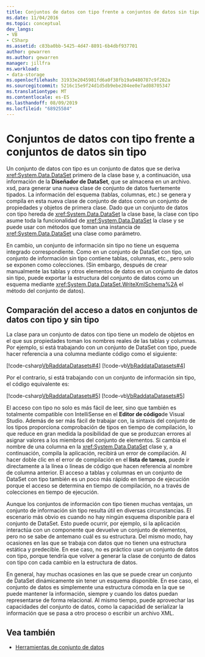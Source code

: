 ```yaml
---
title: Conjuntos de datos con tipo frente a conjuntos de datos sin tipo
ms.date: 11/04/2016
ms.topic: conceptual
dev_langs:
- VB
- CSharp
ms.assetid: c83ba0bb-5425-4d47-8891-6b4dbf937701
author: gewarren
ms.author: gewarren
manager: jillfra
ms.workload:
- data-storage
ms.openlocfilehash: 31933e2045981fd6a0f38fb19a9480787c9f282a
ms.sourcegitcommit: 5216c15e9f24d1d5db9ebe204ee0e7ad08705347
ms.translationtype: MT
ms.contentlocale: es-ES
ms.lasthandoff: 08/09/2019
ms.locfileid: "68925584"
---
```

# <a name="typed-vs-untyped-datasets"></a>Conjuntos de datos con tipo frente a conjuntos de datos sin tipo
Un conjunto de datos con tipo es un conjunto de datos que se deriva <xref:System.Data.DataSet> primero de la clase base y, a continuación, usa información de la **Diseñador de DataSet**, que se almacena en un archivo. xsd, para generar una nueva clase de conjunto de datos fuertemente tipados. La información del esquema (tablas, columnas, etc.) se genera y compila en esta nueva clase de conjunto de datos como un conjunto de propiedades y objetos de primera clase. Dado que un conjunto de datos con tipo hereda de <xref:System.Data.DataSet> la clase base, la clase con tipo asume toda la funcionalidad de <xref:System.Data.DataSet> la clase y se puede usar con métodos que toman una instancia de <xref:System.Data.DataSet> una clase como parámetro.

En cambio, un conjunto de información sin tipo no tiene un esquema integrado correspondiente. Como en un conjunto de DataSet con tipo, un conjunto de información sin tipo contiene tablas, columnas, etc., pero solo se exponen como colecciones. (Sin embargo, después de crear manualmente las tablas y otros elementos de datos en un conjunto de datos sin tipo, puede exportar la estructura del conjunto de datos como un esquema mediante <xref:System.Data.DataSet.WriteXmlSchema%2A> el método del conjunto de datos).

## <a name="contrast-data-access-in-typed-and-untyped-datasets"></a>Comparación del acceso a datos en conjuntos de datos con tipo y sin tipo
La clase para un conjunto de datos con tipo tiene un modelo de objetos en el que sus propiedades toman los nombres reales de las tablas y columnas. Por ejemplo, si está trabajando con un conjunto de DataSet con tipo, puede hacer referencia a una columna mediante código como el siguiente:

[!code-csharp[VbRaddataDatasets#4](../data-tools/codesnippet/CSharp/typed-vs-untyped-datasets_1.cs)]
[!code-vb[VbRaddataDatasets#4](../data-tools/codesnippet/VisualBasic/typed-vs-untyped-datasets_1.vb)]

Por el contrario, si está trabajando con un conjunto de información sin tipo, el código equivalente es:

[!code-csharp[VbRaddataDatasets#5](../data-tools/codesnippet/CSharp/typed-vs-untyped-datasets_2.cs)]
[!code-vb[VbRaddataDatasets#5](../data-tools/codesnippet/VisualBasic/typed-vs-untyped-datasets_2.vb)]

El acceso con tipo no solo es más fácil de leer, sino que también es totalmente compatible con IntelliSense en el **Editor de código**de Visual Studio. Además de ser más fácil de trabajar con, la sintaxis del conjunto de los tipos proporciona comprobación de tipos en tiempo de compilación, lo que reduce en gran medida la posibilidad de que se produzcan errores al asignar valores a los miembros del conjunto de elementos. Si cambia el nombre de una columna en la <xref:System.Data.DataSet> clase y, a continuación, compila la aplicación, recibirá un error de compilación. Al hacer doble clic en el error de compilación en el **lista de tareas**, puede ir directamente a la línea o líneas de código que hacen referencia al nombre de columna anterior. El acceso a tablas y columnas en un conjunto de DataSet con tipo también es un poco más rápido en tiempo de ejecución porque el acceso se determina en tiempo de compilación, no a través de colecciones en tiempo de ejecución.

Aunque los conjuntos de información con tipo tienen muchas ventajas, un conjunto de información sin tipo resulta útil en diversas circunstancias. El escenario más obvio es cuando no hay ningún esquema disponible para el conjunto de DataSet. Esto puede ocurrir, por ejemplo, si la aplicación interactúa con un componente que devuelve un conjunto de elementos, pero no se sabe de antemano cuál es su estructura. Del mismo modo, hay ocasiones en las que se trabaja con datos que no tienen una estructura estática y predecible. En ese caso, no es práctico usar un conjunto de datos con tipo, porque tendría que volver a generar la clase de conjunto de datos con tipo con cada cambio en la estructura de datos.

En general, hay muchas ocasiones en las que se puede crear un conjunto de DataSet dinámicamente sin tener un esquema disponible. En ese caso, el conjunto de datos es simplemente una estructura cómoda en la que se puede mantener la información, siempre y cuando los datos puedan representarse de forma relacional. Al mismo tiempo, puede aprovechar las capacidades del conjunto de datos, como la capacidad de serializar la información que se pasa a otro proceso o escribir un archivo XML.

## <a name="see-also"></a>Vea también

- [Herramientas de conjunto de datos](../data-tools/dataset-tools-in-visual-studio.md)